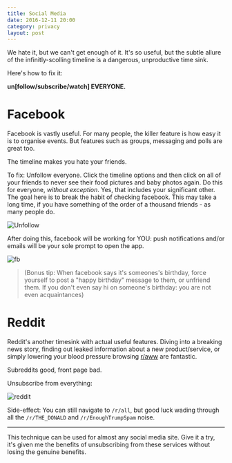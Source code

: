 ```yaml
---
title: Social Media
date: 2016-12-11 20:00
category: privacy
layout: post
---
```



We hate it, but we can't get enough of it. It's so useful, but the subtle allure of the infinitly-scolling timeline is a dangerous, unproductive time sink.

Here's how to fix it:

**un[follow/subscribe/watch] EVERYONE.**

# Facebook

Facebook is vastly useful. For many people, the killer feature is how easy it is to organise events. But features such as groups, messaging and polls are great too.

The timeline makes you hate your friends.

To fix: Unfollow everyone. Click the timeline options and then click on all of your friends to never see their food pictures and baby photos again. Do this for everyone, *without exception*. Yes, that includes your significant other. The goal here is to break the habit of checking facebook. This may take a long time, if you have something of the order of a thousand friends - as many people do.


![Unfollow](http://i.imgur.com/GF43QIm.png)



After doing this, facebook will be working for YOU: push notifications and/or emails will be your sole prompt to open the app. 


![fb](https://i.imgur.com/gIuswjS.png)



> (Bonus tip: When facebook says it's someones's birthday, force yourself to post a "happy birthday" message to them, or unfriend them. If you don't even say hi on someone's birthday: you are not even acquaintances) 





# Reddit

Reddit's another timesink with actual useful features. Diving into a breaking news story, finding out leaked information about a new product/service, or simply lowering your blood pressure browsing [r/aww](https://www.reddit.com/r/aww/) are fantastic.

Subreddits good, front page bad.

Unsubscribe from everything:

![reddit](https://i.imgur.com/j1qHVNj.png)



Side-effect: You can still navigate to `/r/all`, but good luck wading through all the `/r/THE_DONALD` and `/r/EnoughTrumpSpam` noise.


---

This technique can be used for almost any social media site. Give it a try, it's given me the benefits of unsubscribing from these services without losing the genuine benefits.
